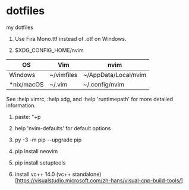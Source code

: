 # dotfiles
my dotfiles

1. Use Fira Mono.ttf instead of .otf on Windows.

1. $XDG_CONFIG_HOME/nvim

OS         | Vim        | nvim
-----------|------------|---------------------
Windows    | ~/vimfiles | ~/AppData/Local/nvim
*nix/macOS | ~/.vim     | ~/.config/nvim

See :help vimrc, :help xdg, and :help 'runtimepath' for more detailed information.

1. paste: "+p

1. help 'nvim-defaults' for default options

1. py -3 -m pip --upgrade pip

1. pip install neovim

1. pip install setuptools

1. install vc++ 14.0
(vc++ standalone)[https://visualstudio.microsoft.com/zh-hans/visual-cpp-build-tools/]
